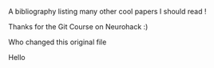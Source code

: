 A bibliography listing many other cool papers I should read !

Thanks for the Git Course on Neurohack :)

Who changed this original file

Hello
